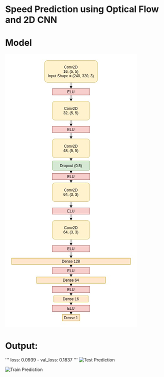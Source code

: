 # Speed Prediction using Optical Flow and 2D CNN
# Model

![Model](output/SpeedPredictionModel.jpg)

# Output:
'''
loss: 0.0939 - val_loss: 0.1837
'''
![Test Prediction](/output/test.gif)

![Train Prediction](/output/train-predict.gif)